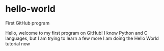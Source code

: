 # hello-world
First GitHub program

Hello, welcome to my first program on GitHub!
I know Python and C languages, but I am trying to learn a few more
I am doing the Hello World tutorial now
